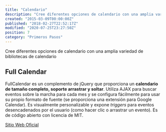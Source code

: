 ```yaml
---
title: "Calendario"
description: "Cree diferentes opciones de calendario con una amplia variedad de bibliotecas de calendario."
created: "2015-03-09T00:00:00Z"
published: "2018-02-27T22:52:17Z"
modified: "2020-07-25T23:27:50Z"
position: 7
category: "Primeros Pasos"
---
```


<docs-social-warning></docs-social-warning>

Cree diferentes opciones de calendario con una amplia variedad de bibliotecas de calendario

## Full Calendar

FullCalendar es un complemento de jQuery que proporciona un **calendario de tamaño completo, soporte arrastrar y soltar**. Utiliza AJAX para buscar eventos sobre la marcha para cada mes y se configura fácilmente para usar su propio formato de fuente (se proporciona una extensión para Google Calendar). Es visualmente personalizable y expone *triggers* para eventos desencadenados por el usuario (como hacer clic o arrastrar un evento). Es de código abierto con licencia de MIT.

[Sitio Web Oficial](https://github.com/fullcalendar/fullcalendar)
